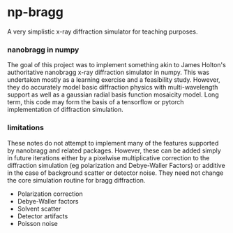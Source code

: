 # np-bragg
A very simplistic x-ray diffraction simulator for teaching purposes. 

### nanobragg in numpy
The goal of this project was to implement something akin to James Holton's authoritative nanobragg x-ray diffraction simulator in numpy. 
This was undertaken mostly as a learning exercise and a feasibility study. 
However, they do accurately model basic diffraction physics with multi-wavelength support as well as a gaussian radial basis function mosaicity model. 
Long term, this code may form the basis of a tensorflow or pytorch implementation of diffraction simulation. 

### limitations
These notes do not attempt to implement many of the features supported by nanobragg and related packages. 
However, these can be added simply in future iterations either by a pixelwise multiplicative correction to the diffraction simulation (eg polarization and Debye-Waller Factors) or additive in the case of background scatter or detector noise. 
They need not change the core simulation routine for bragg diffraction. 

* Polarization correction
* Debye-Waller factors
* Solvent scatter
* Detector artifacts
* Poisson noise

